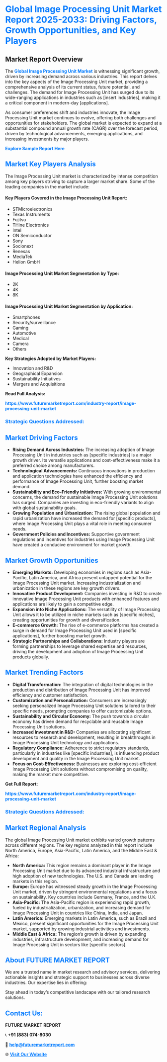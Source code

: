 <h1 style="color: #007BFF;">Global Image Processing Unit Market Report 2025-2033: Driving Factors, Growth Opportunities, and Key Players</h1>

<section id="overview">
<h2>Market Report Overview</h2>
<p>The <a href="https://www.futuremarketreport.com/industry-report/image-processing-unit-market" style="color: #007BFF; text-decoration: none;"><strong>Global Image Processing Unit Market</strong></a> is witnessing significant growth, driven by increasing demand across various industries. This report delves into the key aspects of the Image Processing Unit market, providing a comprehensive analysis of its current status, future potential, and challenges. The demand for Image Processing Unit has surged due to its wide-ranging applications in industries such as [insert industries], making it a critical component in modern-day [applications].</p>
<p>As consumer preferences shift and industries innovate, the Image Processing Unit market continues to evolve, offering both challenges and opportunities for stakeholders. The global market is expected to expand at a substantial compound annual growth rate (CAGR) over the forecast period, driven by technological advancements, emerging applications, and increasing investments by major players.</p>
</section>

<section id="overview">
<p><a href="https://www.futuremarketreport.com/request-sample/reportId=115389" style="color: #007BFF; text-decoration: none;"><strong>Explore Sample Report Here</strong></a></p>
</section>

<section id="key-players">
<h2 style="color: #007BFF;">Market Key Players Analysis</h2>
<p>The Image Processing Unit market is characterized by intense competition among key players striving to capture a larger market share. Some of the leading companies in the market include:</p>
<h4>Key Players Covered in the Image Processing Unit Report:</h4>
<ul><li>STMicroelectronics</li><li>Texas Instruments</li><li>Fujitsu</li><li>THine Electronics</li><li>Intel</li><li>ON Semiconductor</li><li>Sony</li><li>Socionext</li><li>Renesas</li><li>MediaTek</li><li>Helion GmbH</li></ul>
<h4>Image Processing Unit Market Segmentation by Type:</h4>
<ul><li>2K</li><li>4K</li><li>8K</li></ul>

<h4>Image Processing Unit Market Segmentation by Application:</h4>
<ul><li>Smartphones</li><li>Security/surveillance</li><li>Gaming</li><li>Automotive</li><li>Medical</li><li>Camera</li><li>Others</li></ul>
<p><strong>Key Strategies Adopted by Market Players:</strong></p>
<ul>
<li>Innovation and R&D</li>
<li>Geographical Expansion</li>
<li>Sustainability Initiatives</li>
<li>Mergers and Acquisitions</li>
</ul>
</section>

<section>
<p><strong>Read Full Analysis: </strong></p><a href="https://www.futuremarketreport.com/industry-report/image-processing-unit-market" style="color: #007BFF; text-decoration: none;"><strong>https://www.futuremarketreport.com/industry-report/image-processing-unit-market</strong></a>
<h3 style="color: #007BFF;">Strategic Questions Addressed:</h3>
</section>

<section id="driving-factors">
<h2 style="color: #007BFF;">Market Driving Factors</h2>
<ul>
<li><strong>Rising Demand Across Industries:</strong> The increasing adoption of Image Processing Unit in industries such as [specific industries] is a major growth driver. Its versatile applications and cost-effectiveness make it a preferred choice among manufacturers.</li>
<li><strong>Technological Advancements:</strong> Continuous innovations in production and application technologies have enhanced the efficiency and performance of Image Processing Unit, further boosting market demand.</li>
<li><strong>Sustainability and Eco-Friendly Initiatives:</strong> With growing environmental concerns, the demand for sustainable Image Processing Unit solutions has surged. Companies are investing in eco-friendly variants to align with global sustainability goals.</li>
<li><strong>Growing Population and Urbanization:</strong> The rising global population and rapid urbanization have increased the demand for [specific products], where Image Processing Unit plays a vital role in meeting consumer needs.</li>
<li><strong>Government Policies and Incentives:</strong> Supportive government regulations and incentives for industries using Image Processing Unit have created a conducive environment for market growth.</li>
</ul>
</section>

<section id="growth-opportunities">
<h2 style="color: #007BFF;">Market Growth Opportunities</h2>
<ul>
<li><strong>Emerging Markets:</strong> Developing economies in regions such as Asia-Pacific, Latin America, and Africa present untapped potential for the Image Processing Unit market. Increasing industrialization and urbanization in these regions are key growth drivers.</li>
<li><strong>Innovative Product Development:</strong> Companies investing in R&D to create innovative Image Processing Unit products with enhanced features and applications are likely to gain a competitive edge.</li>
<li><strong>Expansion into Niche Applications:</strong> The versatility of Image Processing Unit allows it to be utilized in niche markets such as [specific niches], creating opportunities for growth and diversification.</li>
<li><strong>E-commerce Growth:</strong> The rise of e-commerce platforms has created a surge in demand for Image Processing Unit used in [specific applications], further boosting market growth.</li>
<li><strong>Strategic Partnerships and Collaborations:</strong> Industry players are forming partnerships to leverage shared expertise and resources, driving the development and adoption of Image Processing Unit products globally.</li>
</ul>
</section>

<section id="trending-factors">
<h2 style="color: #007BFF;">Market Trending Factors</h2>
<ul>
<li><strong>Digital Transformation:</strong> The integration of digital technologies in the production and distribution of Image Processing Unit has improved efficiency and customer satisfaction.</li>
<li><strong>Customization and Personalization:</strong> Consumers are increasingly seeking personalized Image Processing Unit solutions tailored to their specific needs, prompting companies to offer customizable options.</li>
<li><strong>Sustainability and Circular Economy:</strong> The push towards a circular economy has driven demand for recyclable and reusable Image Processing Unit solutions.</li>
<li><strong>Increased Investment in R&D:</strong> Companies are allocating significant resources to research and development, resulting in breakthroughs in Image Processing Unit technology and applications.</li>
<li><strong>Regulatory Compliance:</strong> Adherence to strict regulatory standards, particularly in industries like [specific industries], is influencing product development and quality in the Image Processing Unit market.</li>
<li><strong>Focus on Cost-Effectiveness:</strong> Businesses are exploring cost-efficient Image Processing Unit solutions without compromising on quality, making the market more competitive.</li>
</ul>
</section>

<section>
<p><strong>Get Full Report: </strong></p><a href="https://www.futuremarketreport.com/industry-report/image-processing-unit-market" style="color: #007BFF; text-decoration: none;"><strong>https://www.futuremarketreport.com/industry-report/image-processing-unit-market</strong></a>
<h3 style="color: #007BFF;">Strategic Questions Addressed:</h3>
</section>


<section id="regional-analysis">
<h2 style="color: #007BFF;">Market Regional Analysis</h2>
<p>The global Image Processing Unit market exhibits varied growth patterns across different regions. The key regions analyzed in this report include North America, Europe, Asia-Pacific, Latin America, and the Middle East & Africa:</p>
<ul>
<li><strong>North America:</strong> This region remains a dominant player in the Image Processing Unit market due to its advanced industrial infrastructure and high adoption of new technologies. The U.S. and Canada are leading markets in this region.</li>
<li><strong>Europe:</strong> Europe has witnessed steady growth in the Image Processing Unit market, driven by stringent environmental regulations and a focus on sustainability. Key countries include Germany, France, and the U.K.</li>
<li><strong>Asia-Pacific:</strong> The Asia-Pacific region is experiencing rapid growth, fueled by industrialization, urbanization, and increasing demand for Image Processing Unit in countries like China, India, and Japan.</li>
<li><strong>Latin America:</strong> Emerging markets in Latin America, such as Brazil and Mexico, present significant opportunities for the Image Processing Unit market, supported by growing industrial activities and investments.</li>
<li><strong>Middle East & Africa:</strong> The region’s growth is driven by expanding industries, infrastructure development, and increasing demand for Image Processing Unit in sectors like [specific sectors].</li>
</ul>
</section>

<footer>
<h2 style="color: #007BFF;">About FUTURE MARKET REPORT</h2>
<p>We are a trusted name in market research and advisory services, delivering actionable insights and strategic support to businesses across diverse industries. Our expertise lies in offering:</p>

<p>Stay ahead in today’s competitive landscape with our tailored research solutions.</p>

<h2 style="color: #007BFF;">Contact Us:</h2>
<p><strong>FUTURE MARKET REPORT</strong></p>
<p>📞 <strong>+91 (883) 074-8030</strong></p>
<p>📧 <strong><a href="mailto:help@futuremarketreport.com" style="color: #007BFF;">help@futuremarketreport.com</a></strong></p>
<p>🌐 <strong><a href="https://www.futuremarketreport.com/" style="color: #007BFF;">Visit Our Website</a></strong></p>
</footer>